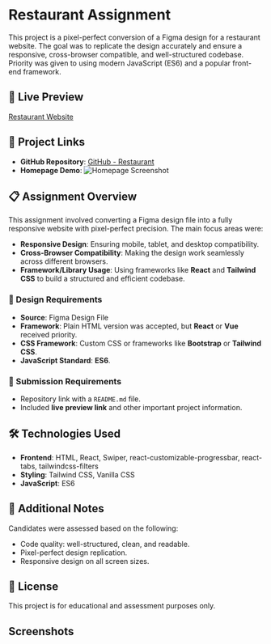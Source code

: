 # Restaurant Assignment

This project is a pixel-perfect conversion of a Figma design for a restaurant website. The goal was to replicate the design accurately and ensure a responsive, cross-browser compatible, and well-structured codebase. Priority was given to using modern JavaScript (ES6) and a popular front-end framework.

## 🚀 Live Preview
[Restaurant Website](https://mk-restaurant24.netlify.app/)

## 📂 Project Links
- **GitHub Repository**: [GitHub - Restaurant](https://github.com/MamunKhan71/Restaurant)
- **Homepage Demo**: ![Homepage Screenshot](https://res.cloudinary.com/dfwmhlhyo/image/upload/v1730826056/FireShot_Capture_031_-_Restaurant_-_Md._Mamun_-_localhost_yah6sc.png)

## 📋 Assignment Overview
This assignment involved converting a Figma design file into a fully responsive website with pixel-perfect precision. The main focus areas were:
- **Responsive Design**: Ensuring mobile, tablet, and desktop compatibility.
- **Cross-Browser Compatibility**: Making the design work seamlessly across different browsers.
- **Framework/Library Usage**: Using frameworks like **React** and **Tailwind CSS** to build a structured and efficient codebase.

### 🎨 Design Requirements
- **Source**: Figma Design File
- **Framework**: Plain HTML version was accepted, but **React** or **Vue** received priority.
- **CSS Framework**: Custom CSS or frameworks like **Bootstrap** or **Tailwind CSS**.
- **JavaScript Standard**: **ES6**.

### 📑 Submission Requirements
- Repository link with a `README.md` file.
- Included **live preview link** and other important project information.

## 🛠️ Technologies Used
- **Frontend**: HTML, React, Swiper, react-customizable-progressbar, react-tabs, tailwindcss-filters
- **Styling**: Tailwind CSS, Vanilla CSS
- **JavaScript**: ES6

## 📄 Additional Notes
Candidates were assessed based on the following:
- Code quality: well-structured, clean, and readable.
- Pixel-perfect design replication.
- Responsive design on all screen sizes.

## 📜 License
This project is for educational and assessment purposes only.

## Screenshots

